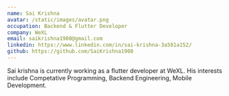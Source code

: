 ```yaml
---
name: Sai Krishna
avatar: /static/images/avatar.png
occupation: Backend & Flutter Developer
company: WeXL
email: saikrishna1908@gmail.com
linkedin: https://www.linkedin.com/in/sai-krishna-3a581a152/
github: https://github.com/SaiKrishna1908
---
```


Sai krishna is currently working as a flutter developer at WeXL. His interests include Competative Programming,
Backend Engineering, Mobile Development.
